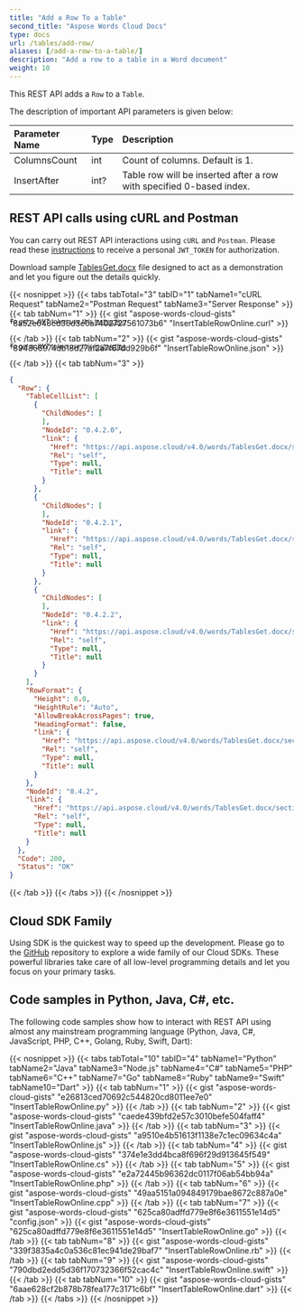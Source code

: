 ```yaml
---
title: "Add a Row To a Table"
second_title: "Aspose Words Cloud Docs"
type: docs
url: /tables/add-row/
aliases: [/add-a-row-to-a-table/]
description: "Add a row to a table in a Word document"
weight: 10
---
```


This REST API adds a `Row` to a `Table`.

The description of important API parameters is given below:

|Parameter Name|Type|Description|
| :- | :- | :- |
|ColumnsCount|int|Count of columns. Default is 1.|
|InsertAfter|int?|Table row will be inserted after a row with specified 0-based index.|

## REST API calls using cURL and Postman

You can carry out REST API interactions using `cURL` and `Postman`. Please read these <a href="/words/getting-started/quickstart/">instructions</a> to receive a personal `JWT_TOKEN` for authorization.

Download sample [TablesGet.docx](/words/tables/TablesGet.docx) file designed to act as a demonstration and let you figure out the details quickly.

{{< nosnippet >}}
{{< tabs tabTotal="3" tabID="1" tabName1="cURL Request" tabName2="Postman Request" tabName3="Server Response" >}}
{{< tab tabNum="1" >}}
{{< gist "aspose-words-cloud-gists" "8a52e648cd36d3e0a7402727561073b6" "InsertTableRowOnline.curl" >}}

<p style="margin-top:-32px;font-size:80%;font-style:italic">To get a JWT token use this <a href="/words/getting-started/quickstart/">instruction</a></p>

{{< /tab >}}
{{< tab tabNum="2" >}}
{{< gist "aspose-words-cloud-gists" "894866974db18d27af2a7f67dd929b6f" "InsertTableRowOnline.json" >}}

<p style="margin-top:-32px;font-size:80%;font-style:italic">To get a JWT token use this <a href="/words/getting-started/quickstart/">instruction</a></p>

{{< /tab >}}
{{< tab tabNum="3" >}}
```json
{
  "Row": {
    "TableCellList": [
      {
        "ChildNodes": [
        ],
        "NodeId": "0.4.2.0",
        "link": {
          "Href": "https://api.aspose.cloud/v4.0/words/TablesGet.docx/sections/0/tables/1/rows/2/cells/0",
          "Rel": "self",
          "Type": null,
          "Title": null
        }
      },
      {
        "ChildNodes": [
        ],
        "NodeId": "0.4.2.1",
        "link": {
          "Href": "https://api.aspose.cloud/v4.0/words/TablesGet.docx/sections/0/tables/1/rows/2/cells/1",
          "Rel": "self",
          "Type": null,
          "Title": null
        }
      },
      {
        "ChildNodes": [
        ],
        "NodeId": "0.4.2.2",
        "link": {
          "Href": "https://api.aspose.cloud/v4.0/words/TablesGet.docx/sections/0/tables/1/rows/2/cells/2",
          "Rel": "self",
          "Type": null,
          "Title": null
        }
      }
    ],
    "RowFormat": {
      "Height": 0.0,
      "HeightRule": "Auto",
      "AllowBreakAcrossPages": true,
      "HeadingFormat": false,
      "link": {
        "Href": "https://api.aspose.cloud/v4.0/words/TablesGet.docx/sections/0/tables/1/rows/2/rowformat",
        "Rel": "self",
        "Type": null,
        "Title": null
      }
    },
    "NodeId": "0.4.2",
    "link": {
      "Href": "https://api.aspose.cloud/v4.0/words/TablesGet.docx/sections/0/tables/1/rows/2",
      "Rel": "self",
      "Type": null,
      "Title": null
    }
  },
  "Code": 200,
  "Status": "OK"
}
```
{{< /tab >}}
{{< /tabs >}}
{{< /nosnippet >}}

## Cloud SDK Family

Using SDK is the quickest way to speed up the development. Please go to the [GitHub](https://github.com/aspose-words-cloud) repository to explore a wide family of our Cloud SDKs. These powerful libraries take care of all low-level programming details and let you focus on your primary tasks.

## Code samples in Python, Java, C#, etc.

The following code samples show how to interact with REST API using almost any mainstream programming language (Python, Java, C#, JavaScript, PHP, C++, Golang, Ruby, Swift, Dart):

{{< nosnippet >}}
{{< tabs tabTotal="10" tabID="4" tabName1="Python" tabName2="Java" tabName3="Node.js" tabName4="C#" tabName5="PHP" tabName6="C++" tabName7="Go" tabName8="Ruby" tabName9="Swift" tabName10="Dart" >}}
{{< tab tabNum="1" >}}
{{< gist "aspose-words-cloud-gists" "e26813ced70692c544820cd8011ee7e0" "InsertTableRowOnline.py" >}}
{{< /tab >}}
{{< tab tabNum="2" >}}
{{< gist "aspose-words-cloud-gists" "caede439bfd2e57c3010befe504faff4" "InsertTableRowOnline.java" >}}
{{< /tab >}}
{{< tab tabNum="3" >}}
{{< gist "aspose-words-cloud-gists" "a9510e4b51613f1138e7c1ec09634c4a" "InsertTableRowOnline.js" >}}
{{< /tab >}}
{{< tab tabNum="4" >}}
{{< gist "aspose-words-cloud-gists" "374e1e3dd4bca8f696f29d913645f549" "InsertTableRowOnline.cs" >}}
{{< /tab >}}
{{< tab tabNum="5" >}}
{{< gist "aspose-words-cloud-gists" "e2a72445b96362dc0117f06ab54bb94a" "InsertTableRowOnline.php" >}}
{{< /tab >}}
{{< tab tabNum="6" >}}
{{< gist "aspose-words-cloud-gists" "49aa5151a094849179bae8672c887a0e" "InsertTableRowOnline.cpp" >}}
{{< /tab >}}
{{< tab tabNum="7" >}}
{{< gist "aspose-words-cloud-gists" "625ca80adffd779e8f6e3611551e14d5" "config.json" >}}
{{< gist "aspose-words-cloud-gists" "625ca80adffd779e8f6e3611551e14d5" "InsertTableRowOnline.go" >}}
{{< /tab >}}
{{< tab tabNum="8" >}}
{{< gist "aspose-words-cloud-gists" "339f3835a4c0a536c81ec941de29baf7" "InsertTableRowOnline.rb" >}}
{{< /tab >}}
{{< tab tabNum="9" >}}
{{< gist "aspose-words-cloud-gists" "790dbd2edd5d36f170732366f52cac4c" "InsertTableRowOnline.swift" >}}
{{< /tab >}}
{{< tab tabNum="10" >}}
{{< gist "aspose-words-cloud-gists" "6aae628cf2b878b78fea177c3171c6bf" "InsertTableRowOnline.dart" >}}
{{< /tab >}}
{{< /tabs >}}
{{< /nosnippet >}}
